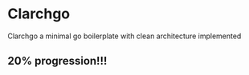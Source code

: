 # Clarchgo
Clarchgo a minimal go boilerplate with clean architecture implemented

## 20% progression!!!
